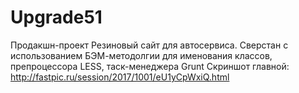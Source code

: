 # Upgrade51
Продакшн-проект
Резиновый сайт для автосервиса. Сверстан с использованием БЭМ-методолгии для именования классов, препроцессора LESS, таск-менеджера Grunt
Скриншот главной:
http://fastpic.ru/session/2017/1001/eU1yCpWxiQ.html
